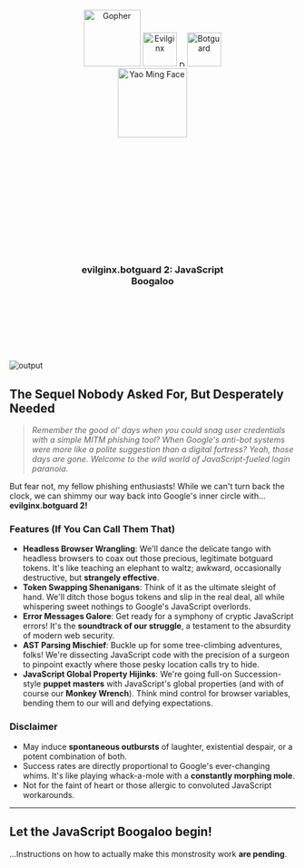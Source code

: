 <div align="center" style="padding: 100px;">
  <img alt="Gopher" src="https://www.upload.ee/image/13836698/XlhdIMk_sml_sml.png" height="100" />
    <img alt="Evilginx" src="https://raw.githubusercontent.com/kgretzky/evilginx2/master/media/img/evilginx2-title-black-512.png" height="60" />
  <img alt="Dot" src="https://fontmeme.com/permalink/220128/1d7d530a9125676cd8dd5f505cc69831.png" height="10" />
    <img alt="Botguard" src="https://fontmeme.com/permalink/220128/bb533f894a48dd9253154f24a45f00d6.png" height="60" />
    <img alt="Yao Ming Face" src="https://i.imgur.com/NYGmL6a.png" height="122" />
</div>
<div align="center" style="padding: 100px;">

<h3>evilginx.botguard 2: JavaScript Boogaloo</h3>
</div>

![output](https://github.com/M41KL-N41TT/evilginx.botguard2/assets/106442797/ffb5b795-2e9f-4acf-9009-e957b9b2ca75)



## The Sequel Nobody Asked For, But Desperately Needed

> *Remember the good ol' days when you could snag user credentials with a simple MITM phishing tool? When Google's anti-bot systems were more like a polite suggestion than a digital fortress? Yeah, those days are gone. Welcome to the wild world of JavaScript-fueled login paranoia.*

But fear not, my fellow phishing enthusiasts! While we can't turn back the clock, we can shimmy our way back into Google's inner circle with... **evilginx.botguard 2!**



### Features (If You Can Call Them That)

- **Headless Browser Wrangling**: We'll dance the delicate tango with headless browsers to coax out those precious, legitimate botguard tokens. It's like teaching an elephant to waltz; awkward, occasionally destructive, but **strangely effective**.
- **Token Swapping Shenanigans**: Think of it as the ultimate sleight of hand. We'll ditch those bogus tokens and slip in the real deal, all while whispering sweet nothings to Google's JavaScript overlords.
- **Error Messages Galore**: Get ready for a symphony of cryptic JavaScript errors! It's the **soundtrack of our struggle**, a testament to the absurdity of modern web security.
- **AST Parsing Mischief**: Buckle up for some tree-climbing adventures, folks! We're dissecting JavaScript code with the precision of a surgeon to pinpoint exactly where those pesky location calls try to hide.
- **JavaScript Global Property Hijinks**: We're going full-on Succession-style **puppet masters** with JavaScript's global properties (and with of course our **Monkey Wrench**). Think mind control for browser variables, bending them to our will and defying expectations.
### Disclaimer

- May induce **spontaneous outbursts** of laughter, existential despair, or a potent combination of both.
- Success rates are directly proportional to Google's ever-changing whims. It's like playing whack-a-mole with a **constantly morphing mole**.
- Not for the faint of heart or those allergic to convoluted JavaScript workarounds.

---

## Let the JavaScript Boogaloo begin!

...Instructions on how to actually make this monstrosity work **are pending**. 
